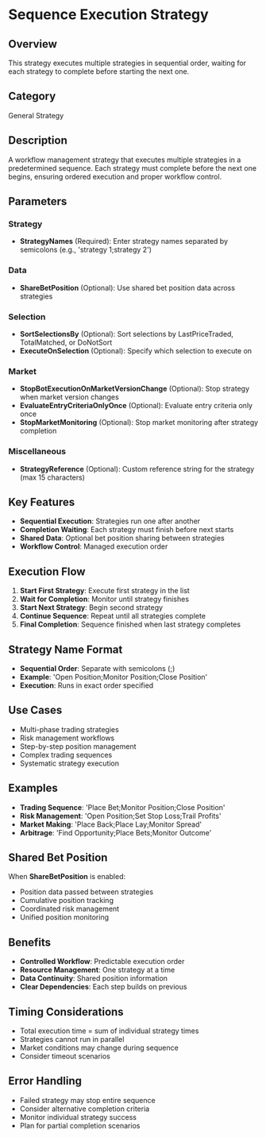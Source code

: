 # Sequence Execution Strategy

## Overview
This strategy executes multiple strategies in sequential order, waiting for each strategy to complete before starting the next one.

## Category
General Strategy

## Description
A workflow management strategy that executes multiple strategies in a predetermined sequence. Each strategy must complete before the next one begins, ensuring ordered execution and proper workflow control.

## Parameters

### Strategy
- **StrategyNames** (Required): Enter strategy names separated by semicolons (e.g., 'strategy 1;strategy 2')

### Data
- **ShareBetPosition** (Optional): Use shared bet position data across strategies

### Selection
- **SortSelectionsBy** (Optional): Sort selections by LastPriceTraded, TotalMatched, or DoNotSort
- **ExecuteOnSelection** (Optional): Specify which selection to execute on

### Market
- **StopBotExecutionOnMarketVersionChange** (Optional): Stop strategy when market version changes
- **EvaluateEntryCriteriaOnlyOnce** (Optional): Evaluate entry criteria only once
- **StopMarketMonitoring** (Optional): Stop market monitoring after strategy completion

### Miscellaneous
- **StrategyReference** (Optional): Custom reference string for the strategy (max 15 characters)

## Key Features
- **Sequential Execution**: Strategies run one after another
- **Completion Waiting**: Each strategy must finish before next starts
- **Shared Data**: Optional bet position sharing between strategies
- **Workflow Control**: Managed execution order

## Execution Flow
1. **Start First Strategy**: Execute first strategy in the list
2. **Wait for Completion**: Monitor until strategy finishes
3. **Start Next Strategy**: Begin second strategy
4. **Continue Sequence**: Repeat until all strategies complete
5. **Final Completion**: Sequence finished when last strategy completes

## Strategy Name Format
- **Sequential Order**: Separate with semicolons (;)
- **Example**: 'Open Position;Monitor Position;Close Position'
- **Execution**: Runs in exact order specified

## Use Cases
- Multi-phase trading strategies
- Risk management workflows
- Step-by-step position management
- Complex trading sequences
- Systematic strategy execution

## Examples
- **Trading Sequence**: 'Place Bet;Monitor Position;Close Position'
- **Risk Management**: 'Open Position;Set Stop Loss;Trail Profits'
- **Market Making**: 'Place Back;Place Lay;Monitor Spread'
- **Arbitrage**: 'Find Opportunity;Place Bets;Monitor Outcome'

## Shared Bet Position
When **ShareBetPosition** is enabled:
- Position data passed between strategies
- Cumulative position tracking
- Coordinated risk management
- Unified position monitoring

## Benefits
- **Controlled Workflow**: Predictable execution order
- **Resource Management**: One strategy at a time
- **Data Continuity**: Shared position information
- **Clear Dependencies**: Each step builds on previous

## Timing Considerations
- Total execution time = sum of individual strategy times
- Strategies cannot run in parallel
- Market conditions may change during sequence
- Consider timeout scenarios

## Error Handling
- Failed strategy may stop entire sequence
- Consider alternative completion criteria
- Monitor individual strategy success
- Plan for partial completion scenarios
